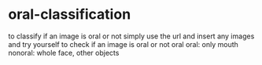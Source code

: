 # oral-classification
to classify if an image is oral or not
simply use the url and insert any images and try yourself to check if an image is oral or not oral
oral: only  mouth
nonoral: whole face, other objects

